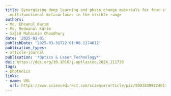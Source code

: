```yaml
---
title: Synergizing deep learning and phase change materials for four-state broadband
  multifunctional metasurfaces in the visible range
authors:
- Md. Ehsanul Karim
- Md. Redwanul Karim
- Sajid Muhaimin Choudhury
date: '2025-01-01'
publishDate: '2025-03-31T22:01:06.127461Z'
publication_types:
- article-journal
publication: '*Optics & Laser Technology*'
doi: https://doi.org/10.1016/j.optlastec.2024.111730
tags:
- photonics
links:
- name: URL
  url: https://www.sciencedirect.com/science/article/pii/S0030399224011885
---
```

